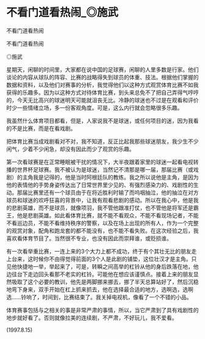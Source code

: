 # 不看门道看热闹_◎施武

不看门道看热闹

不看门道看热闹

◎施武

星期天，闲聊的时间里，大家都在说中国的足球赛，闲聊的人里多数是行家。他们谈论的内容从球队的阵容、比赛的战略得失到球员的体重、技法。根据他们掌握的数据和资料，以及他们对赛事的分析，我觉得他们以这种方式观赏体育比赛不如我获得的乐趣多。因为以这种方式对待体育比赛，到头来总免不了把自己弄得气哼哼的，今天无比高兴的球迷明天可能就沮丧无比。冷静的球迷也不过是在观看和评价时少一些情绪立场，多一份客观角度。可是，这么内行就会忽略很多乐趣。

我虽然什么体育项目都看，但是，人家说我不是球迷，或任何项目的迷，因为我看的不是比赛，而是在看戏剧。

把体育比赛当成戏剧看对不对，我不知道，反正比起我那些球迷朋友，我少生不少闲气，少着不少闲急，却没有因此而少了观赏的乐趣。

第一次看球赛是在正常睡眠被干扰的情况下，大半夜跟着家里的球迷一起看电视转播的世界杯足球赛。我不被认为是球迷，当然记不清那是哪一届，那届比赛（或戏剧）的主角我是记得的，他是当时阿根廷队的教练。我之所以说他是主角，是因为他的表情他的手势身姿传达出了日常世界里少见的、有强烈感染力的、戏剧性的生动。那届比赛里还有一个球员由于在将近胜利时输了而呜咽抽泣，他的抽泣在对方球员和球迷的欢呼狂喜的背景中，让我有观看悲剧的感动。所以在我心中，他是我的悲剧英雄，而不是球员，就像项羽，我不管他跟准打仗，也不管他是将军还是霸王，他是悲剧英雄。如此看体育比赛，就不能不看观众，不能不看现场记者，不能不看巡边员，不能不看维持秩序的警察，以及在场上出现的所有人，作为一个完整的观赏对象，配角和跑龙套的都不能没有，也不能不看失败。在这次经验之后，我喜欢看体育节目了。当然很不专业，也没有因此而崇拜谁，或贬损谁。

有一次看举重比赛，一连上来的3个大力上都不成功，终于有个其壮无比的朋友走上台来，这时候你不由得觉得前面的3个人是此剧的铺垫，这位壮汉才是主角。只见他快捷地一举，举起来了，可是，转瞬之间高举的杠铃从他的身后跌落在地，他边往台下走边回头看那不老实的杠铃。可能他在想应该谨慎点。接着上来的朋友显然吸取了这个必要的教训，他先是两脚挪来挪去，挪了半天总算站好了，然后沉稳地弯下身来，双手开始在杠上抓来抓去，他在选择最合适的地方，选啊选，选啊选……铃响了，时间到，比赛结束了。我关掉电视机，像看了一个不错的小品。

体育赛事包括与之相关的事是非常严肃的事情，所以，当它严肃到了具有戏剧性的地步就好看了。否则就像拉美的连续剧，不严肃，不好玩儿，我不爱看。

(1997.8.15)